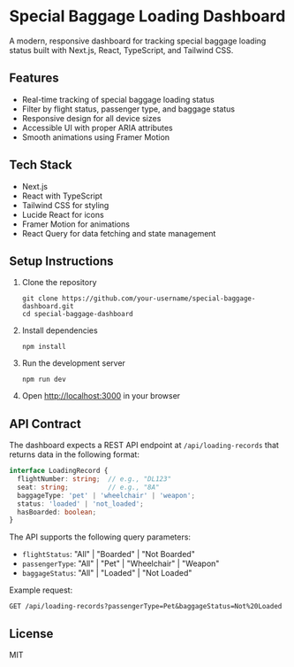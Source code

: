 # Special Baggage Loading Dashboard

A modern, responsive dashboard for tracking special baggage loading status built with Next.js, React, TypeScript, and Tailwind CSS.

## Features

- Real-time tracking of special baggage loading status
- Filter by flight status, passenger type, and baggage status
- Responsive design for all device sizes
- Accessible UI with proper ARIA attributes
- Smooth animations using Framer Motion

## Tech Stack

- Next.js
- React with TypeScript
- Tailwind CSS for styling
- Lucide React for icons
- Framer Motion for animations
- React Query for data fetching and state management

## Setup Instructions

1. Clone the repository
   ```
   git clone https://github.com/your-username/special-baggage-dashboard.git
   cd special-baggage-dashboard
   ```

2. Install dependencies
   ```
   npm install
   ```

3. Run the development server
   ```
   npm run dev
   ```

4. Open [http://localhost:3000](http://localhost:3000) in your browser

## API Contract

The dashboard expects a REST API endpoint at `/api/loading-records` that returns data in the following format:

```typescript
interface LoadingRecord {
  flightNumber: string;  // e.g., "DL123"
  seat: string;          // e.g., "8A"
  baggageType: 'pet' | 'wheelchair' | 'weapon';
  status: 'loaded' | 'not_loaded';
  hasBoarded: boolean;
}
```

The API supports the following query parameters:
- `flightStatus`: "All" | "Boarded" | "Not Boarded"
- `passengerType`: "All" | "Pet" | "Wheelchair" | "Weapon"
- `baggageStatus`: "All" | "Loaded" | "Not Loaded"

Example request:
```
GET /api/loading-records?passengerType=Pet&baggageStatus=Not%20Loaded
```

## License

MIT 